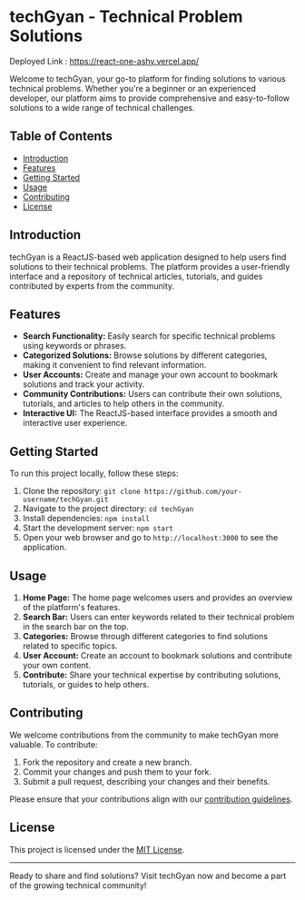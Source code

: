 # techGyan - Technical Problem Solutions
Deployed Link : https://react-one-ashy.vercel.app/

Welcome to techGyan, your go-to platform for finding solutions to various technical problems. Whether you're a beginner or an experienced developer, our platform aims to provide comprehensive and easy-to-follow solutions to a wide range of technical challenges.

## Table of Contents

- [Introduction](#introduction)
- [Features](#features)
- [Getting Started](#getting-started)
- [Usage](#usage)
- [Contributing](#contributing)
- [License](#license)

## Introduction

techGyan is a ReactJS-based web application designed to help users find solutions to their technical problems. The platform provides a user-friendly interface and a repository of technical articles, tutorials, and guides contributed by experts from the community.

## Features

- **Search Functionality:** Easily search for specific technical problems using keywords or phrases.
- **Categorized Solutions:** Browse solutions by different categories, making it convenient to find relevant information.
- **User Accounts:** Create and manage your own account to bookmark solutions and track your activity.
- **Community Contributions:** Users can contribute their own solutions, tutorials, and articles to help others in the community.
- **Interactive UI:** The ReactJS-based interface provides a smooth and interactive user experience.

## Getting Started

To run this project locally, follow these steps:

1. Clone the repository: `git clone https://github.com/your-username/techGyan.git`
2. Navigate to the project directory: `cd techGyan`
3. Install dependencies: `npm install`
4. Start the development server: `npm start`
5. Open your web browser and go to `http://localhost:3000` to see the application.

## Usage

1. **Home Page:** The home page welcomes users and provides an overview of the platform's features.
2. **Search Bar:** Users can enter keywords related to their technical problem in the search bar on the top.
3. **Categories:** Browse through different categories to find solutions related to specific topics.
4. **User Account:** Create an account to bookmark solutions and contribute your own content.
5. **Contribute:** Share your technical expertise by contributing solutions, tutorials, or guides to help others.

## Contributing

We welcome contributions from the community to make techGyan more valuable. To contribute:

1. Fork the repository and create a new branch.
2. Commit your changes and push them to your fork.
3. Submit a pull request, describing your changes and their benefits.

Please ensure that your contributions align with our [contribution guidelines](CONTRIBUTING.md).

## License

This project is licensed under the [MIT License](LICENSE).

---

Ready to share and find solutions? Visit techGyan now and become a part of the growing technical community!
